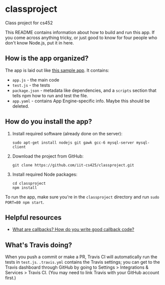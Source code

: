 # classproject
Class project for cs452

This README contains information about how to build and run this app.  If you come across anything tricky, or just good to know for four people who don't know Node.js, put it in here.

## How is the app organized?
The app is laid out like [this sample app](https://github.com/GoogleCloudPlatform/nodejs-docs-samples/tree/master/appengine/hello-world).  It contains:
 - `app.js` - the main code
 - `test.js` - the tests
 - `package.json` - metadata like dependencies, and a `scripts` section that tells npm how to run and test the file.
 - `app.yaml` - contains App Engine-specific info.  Maybe this should be deleted.

## How do you install the app?

 1. Install required software (already done on the server):
    ```
    sudo apt-get install nodejs git gawk gcc-6 mysql-server mysql-client
    ```
 2. Download the project from GitHub:
    ```
    git clone https://github.com/iit-cs425/classproject.git
    ```
 3. Install required Node packages:
	```
	cd classproject
	npm install
	```
To run the app, make sure you're in the `classproject` directory and run `sudo PORT=80 npm start`.

## Helpful resources
 - [What are callbacks? How do you write good callback code?](http://callbackhell.com/)

## What's Travis doing?

When you push a commit or make a PR, Travis CI will automatically run the tests in `test.js`.  `.travis.yml` contains the Travis settings; you can get to the Travis dashboard through GitHub by going to Settings > Integrations & Services > Travis CI.  (You may need to link Travis with your GitHub account first.)

